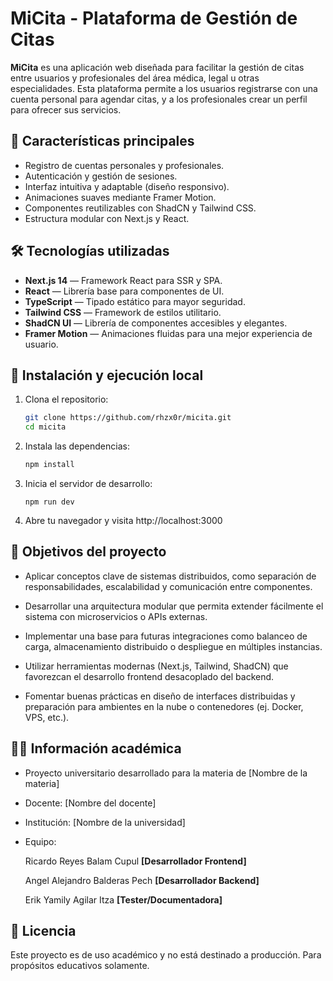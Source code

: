 # MiCita - Plataforma de Gestión de Citas

**MiCita** es una aplicación web diseñada para facilitar la gestión de citas entre usuarios y profesionales del área médica, legal u otras especialidades. Esta plataforma permite a los usuarios registrarse con una cuenta personal para agendar citas, y a los profesionales crear un perfil para ofrecer sus servicios.

## 📌 Características principales

- Registro de cuentas personales y profesionales.
- Autenticación y gestión de sesiones.
- Interfaz intuitiva y adaptable (diseño responsivo).
- Animaciones suaves mediante Framer Motion.
- Componentes reutilizables con ShadCN y Tailwind CSS.
- Estructura modular con Next.js y React.

## 🛠️ Tecnologías utilizadas

- **Next.js 14** — Framework React para SSR y SPA.
- **React** — Librería base para componentes de UI.
- **TypeScript** — Tipado estático para mayor seguridad.
- **Tailwind CSS** — Framework de estilos utilitario.
- **ShadCN UI** — Librería de componentes accesibles y elegantes.
- **Framer Motion** — Animaciones fluidas para una mejor experiencia de usuario.

## 🔧 Instalación y ejecución local

1. Clona el repositorio:
   ```bash
   git clone https://github.com/rhzx0r/micita.git
   cd micita

2. Instala las dependencias:
   ```bash
   npm install

3. Inicia el servidor de desarrollo:
   ```
   npm run dev

4. Abre tu navegador y visita http://localhost:3000

## 🎯 Objetivos del proyecto

- Aplicar conceptos clave de sistemas distribuidos, como separación de responsabilidades, escalabilidad y comunicación entre componentes.

- Desarrollar una arquitectura modular que permita extender fácilmente el sistema con microservicios o APIs externas.

- Implementar una base para futuras integraciones como balanceo de carga, almacenamiento distribuido o despliegue en múltiples instancias.

- Utilizar herramientas modernas (Next.js, Tailwind, ShadCN) que favorezcan el desarrollo frontend desacoplado del backend.

- Fomentar buenas prácticas en diseño de interfaces distribuidas y preparación para ambientes en la nube o contenedores (ej. Docker, VPS, etc.).

## 👨‍🏫 Información académica

- Proyecto universitario desarrollado para la materia de [Nombre de la materia]
- Docente: [Nombre del docente]
- Institución: [Nombre de la universidad]
- Equipo:  
 
  Ricardo Reyes Balam Cupul **[Desarrollador Frontend]**  

  Angel Alejandro Balderas Pech **[Desarrollador Backend]**  

  Erik Yamily Agilar Itza **[Tester/Documentadora]**  
## 📄 Licencia
Este proyecto es de uso académico y no está destinado a producción. Para propósitos educativos solamente.
